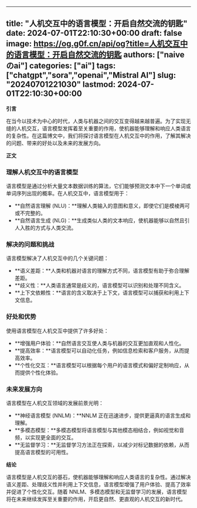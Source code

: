 
---
title: "人机交互中的语言模型：开启自然交流的钥匙"
date: 2024-07-01T22:10:30+00:00
draft: false
image: https://og.g0f.cn/api/og?title=人机交互中的语言模型：开启自然交流的钥匙
authors: ["naiveのai"]
categories: ["ai"]
tags: ["chatgpt","sora","openai","Mistral AI"]
slug: "20240701221030"
lastmod: 2024-07-01T22:10:30+00:00
---
**引言**

在当今以技术为中心的时代，人类与机器之间的交互变得越来越普遍。为了实现无缝的人机交互，语言模型发挥着至关重要的作用，使机器能够理解和响应人类语言的复杂性。在这篇博文中，我们将探讨语言模型在人机交互中的作用，了解其解决的问题、带来的好处以及未来的发展方向。

**正文**

### 理解人机交互中的语言模型

语言模型是通过分析大量文本数据训练的算法，它们能够预测文本中下一个单词或单词序列出现的概率。在人机交互中，语言模型用于：

- **自然语言理解 (NLU)：**理解人类输入的意图和意义，即使它们是模棱两可或不完整的。
- **自然语言生成 (NLG)：**生成类似人类的文本响应，使机器能够以自然且引人入胜的方式与人类交流。

### 解决的问题和挑战

语言模型解决了人机交互中的几个关键问题：

- **语义差距：**人类和机器对语言的理解方式不同，语言模型有助于弥合理解差距。
- **歧义性：**人类语言通常是歧义的，语言模型可以识别和处理不同含义。
- **上下文依赖性：**语言的含义取决于上下文，语言模型可以捕获和利用上下文信息。

### 好处和优势

使用语言模型在人机交互中提供了许多好处：

- **增强用户体验：**自然语言交互使人类与机器的交互更加直观和人性化。
- **提高效率：**语言模型可以自动化任务，例如信息检索和客户服务，从而提高效率。
- **个性化交互：**语言模型可以根据每个用户的语言模式和偏好定制响应，从而提供个性化体验。

### 未来发展方向

语言模型在人机交互领域的发展前景光明：

- **神经语言模型 (NNLM)：**NNLM 正在迅速进步，提供更逼真的语言生成和理解。
- **多模态模型：**多模态模型将语言模型与其他模态相结合，例如视觉和音频，以实现更全面的交互。
- **无监督学习：**无监督学习方法正在探索，以减少对标记数据的依赖，从而提高语言模型的可用性。

**结论**

语言模型是人机交互的基石，使机器能够理解和响应人类语言的复杂性。通过解决语义差距、处理歧义性并利用上下文信息，语言模型增强了用户体验、提高了效率并促进了个性化交互。随着 NNLM、多模态模型和无监督学习的发展，语言模型将在未来继续发挥至关重要的作用，开启更自然、更直观的人机交互的新时代。